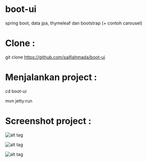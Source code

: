# boot-ui
spring boot, data jpa, thymeleaf dan bootstrap (+ contoh carousel)

# Clone :
git clone https://github.com/saifiahmada/boot-ui

# Menjalankan project :
cd boot-ui

mvn jetty:run

# Screenshot project :
![alt tag](https://saifiahmada.files.wordpress.com/2015/01/selection_685.jpg)

![alt tag](https://saifiahmada.files.wordpress.com/2015/01/selection_686.jpg)

![alt tag](https://saifiahmada.files.wordpress.com/2015/01/selection_687.jpg)
